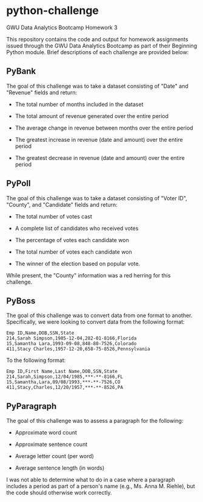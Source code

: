 # python-challenge
GWU Data Analytics Bootcamp Homework 3

This repository contains the code and output for homework assignments issued through the GWU Data Analytics Bootcamp as part of their Beginning Python module. Brief descriptions of each challenge are provided below:

## PyBank

The goal of this challenge was to take a dataset consisting of "Date" and "Revenue" fields and return:

* The total number of months included in the dataset

* The total amount of revenue generated over the entire period

* The average change in revenue between months over the entire period

* The greatest increase in revenue (date and amount) over the entire period

* The greatest decrease in revenue (date and amount) over the entire period

## PyPoll

The goal of this challenge was to take a dataset consisting of "Voter ID", "County", and "Candidate" fields and return:

* The total number of votes cast

* A complete list of candidates who received votes

* The percentage of votes each candidate won

* The total number of votes each candidate won

* The winner of the election based on popular vote.

While present, the "County" information was a red herring for this challenge.

## PyBoss

The goal of this challenge was to convert data from one format to another. Specifically, we were looking to convert data from the following format:

```
Emp ID,Name,DOB,SSN,State
214,Sarah Simpson,1985-12-04,282-01-8166,Florida
15,Samantha Lara,1993-09-08,848-80-7526,Colorado
411,Stacy Charles,1957-12-20,658-75-8526,Pennsylvania
```

To the following format:


```
Emp ID,First Name,Last Name,DOB,SSN,State
214,Sarah,Simpson,12/04/1985,***-**-8166,FL
15,Samantha,Lara,09/08/1993,***-**-7526,CO
411,Stacy,Charles,12/20/1957,***-**-8526,PA
```

## PyParagraph

The goal of this challenge was to assess a paragraph for the following:

* Approximate word count

* Approximate sentence count

* Average letter count (per word)

* Average sentence length (in words)

I was not able to determine what to do in a case where a paragraph includes a period as part of a person's name (e.g., Ms. Anna M. Riehle), but the code should otherwise work correctly.
